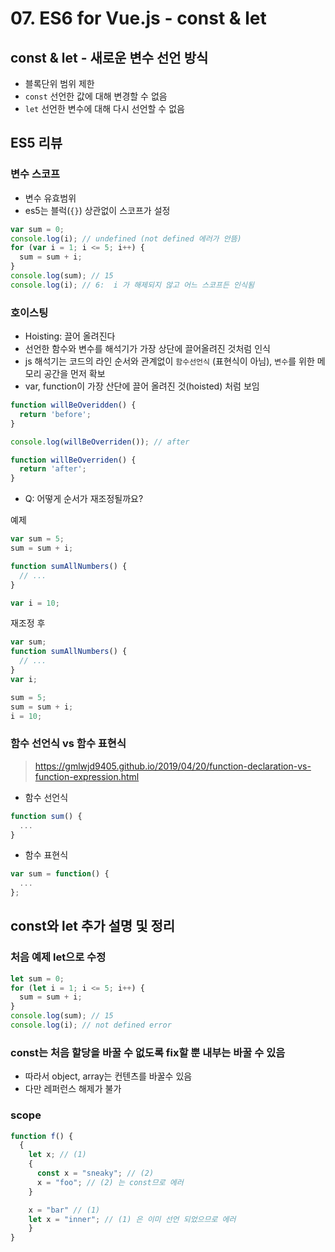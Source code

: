 # 07. ES6 for Vue.js - const & let

## const & let - 새로운 변수 선언 방식

- 블록단위 범위 제한
- `const` 선언한 값에 대해 변경할 수 없음
- `let` 선언한 변수에 대해 다시 선언할 수 없음

## ES5 리뷰

### 변수 스코프

- 변수 유효범위
- es5는 블럭(`{}`) 상관없이 스코프가 설정

```js
var sum = 0;
console.log(i); // undefined (not defined 에러가 안뜸)
for (var i = 1; i <= 5; i++) {
  sum = sum + i;
}
console.log(sum); // 15
console.log(i); // 6:  i 가 해제되지 않고 어느 스코프든 인식됨
```

### 호이스팅

- Hoisting: 끌어 올려진다
- 선언한 함수와 변수를 해석기가 가장 상단에 끌어올려진 것처럼 인식
- js 해석기는 코드의 라인 순서와 관계없이 `함수선언식` (표현식이 아님), `변수`를 위한 메모리 공간을 먼저 확보
- var, function이 가장 산단에 끌어 올려진 것(hoisted) 처럼 보임

```js
function willBeOveridden() {
  return 'before';
}

console.log(willBeOverriden()); // after

function willBeOverriden() {
  return 'after';
}
```

- Q: 어떻게 순서가 재조정될까요?

예제

```js
var sum = 5;
sum = sum + i;

function sumAllNumbers() {
  // ...
}

var i = 10;
```

재조정 후

```js
var sum;
function sumAllNumbers() {
  // ...
}
var i;

sum = 5;
sum = sum + i;
i = 10;
```

### 함수 선언식 vs 함수 표현식

> https://gmlwjd9405.github.io/2019/04/20/function-declaration-vs-function-expression.html

- 함수 선언식

```js
function sum() {
  ...
}
```

- 함수 표현식

```js
var sum = function() {
  ...
};
```

## const와 let 추가 설명 및 정리

### 처음 예제 let으로 수정

```js
let sum = 0;
for (let i = 1; i <= 5; i++) {
  sum = sum + i;
}
console.log(sum); // 15
console.log(i); // not defined error
```

### const는 처음 할당을 바꿀 수 없도록 fix할 뿐 내부는 바꿀 수 있음

- 따라서 object, array는 컨텐츠를 바꿀수 있음
- 다만 레퍼런스 해제가 불가

### scope

```js
function f() {
  {
    let x; // (1)
    {
      const x = "sneaky"; // (2)
      x = "foo"; // (2) 는 const므로 에러
    }

    x = "bar" // (1)
    let x = "inner"; // (1) 은 이미 선언 되었으므로 에러
    }
}
```
